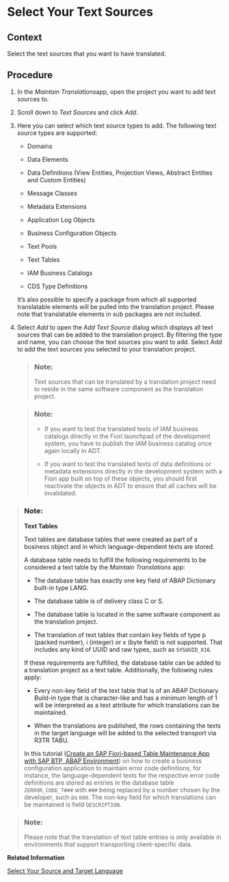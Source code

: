 <!-- loiob93df3e5e48848688d3b82369fa53937 -->

# Select Your Text Sources



<a name="loiob93df3e5e48848688d3b82369fa53937__section_w21_qmk_m3b"/>

## Context

Select the text sources that you want to have translated.



<a name="loiob93df3e5e48848688d3b82369fa53937__section_ptf_2sq_hpb"/>

## Procedure

1.  In the *Maintain Translations*app, open the project you want to add text sources to.
2.  Scroll down to *Text Sources* and click *Add*.
3.  Here you can select which text source types to add. The following text source types are supported:

    -   Domains

    -   Data Elements

    -   Data Definitions \(View Entities, Projection Views, Abstract Entities and Custom Entities\)

    -   Message Classes

    -   Metadata Extensions

    -   Application Log Objects

    -   Business Configuration Objects

    -   Text Pools

    -   Text Tables

    -   IAM Business Catalogs

    -   CDS Type Definitions


    It’s also possible to specify a package from which all supported translatable elements will be pulled into the translation project. Please note that translatable elements in sub packages are not included.

4.  Select *Add* to open the *Add Text Source* dialog which displays all text sources that can be added to the translation project. By filtering the type and name, you can choose the text sources you want to add. Select *Add* to add the text sources you selected to your translation project.

    > ### Note:  
    > Text sources that can be translated by a translation project need to reside in the same software component as the translation project.

    > ### Note:  
    > -   If you want to test the translated texts of IAM business catalogs directly in the Fiori launchpad of the development system, you have to publish the IAM business catalog once again locally in ADT.
    > 
    > -   If you want to test the translated texts of data definitions or metadata extensions directly in the development system with a Fiori app built on top of these objects, you should first reactivate the objects in ADT to ensure that all caches will be invalidated.




> ### Note:  
> **Text Tables**
> 
> Text tables are database tables that were created as part of a business object and in which language-dependent texts are stored.
> 
> A database table needs to fulfill the following requirements to be considered a text table by the *Maintain Translations* app:
> 
> -   The database table has exactly one key field of ABAP Dictionary built-in type LANG.
> 
> -   The database table is of delivery class C or S.
> 
> -   The database table is located in the same software component as the translation project.
> 
> -   The translation of text tables that contain key fields of type p \(packed number\), i \(integer\) or x \(byte field\) is not supported. That includes any kind of UUID and raw types, such as `SYSUUID_X16`.
> 
> 
> If these requirements are fulfilled, the database table can be added to a translation project as a text table. Additionally, the following rules apply:
> 
> -   Every non-key field of the text table that is of an ABAP Dictionary Build-in type that is character-like and has a minimum length of 1 will be interpreted as a text attribute for which translations can be maintained.
> 
> -   When the translations are published, the rows containing the texts in the target language will be added to the selected transport via R3TR TABU.
> 
> 
> In this tutorial \([Create an SAP Fiori-based Table Maintenance App with SAP BTP, ABAP Environment](https://developers.sap.com/group.abap-env-factory.html)\) on how to create a business configuration application to maintain error code definitions, for instance, the language-dependent texts for the respective error code definitions are stored as entries in the database table `ZERROR_CODE_T###` with `###` being replaced by a number chosen by the developer, such as `000`. The non-key field for which translations can be maintained is field `DESCRIPTION`.

> ### Note:  
> Please note that the translation of text table entries is only available in environments that support transporting client-specific data.

**Related Information**  


[Select Your Source and Target Language](select-your-source-and-target-language-85823ef.md)

